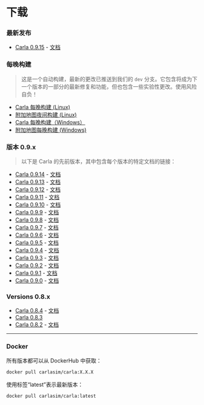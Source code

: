 # 下载

### 最新发布

- [Carla 0.9.15](https://github.com/carla-simulator/carla/releases/tag/0.9.15/) - [文档](https://carla.readthedocs.io/en/0.9.15/)

### 每晚构建

> 这是一个自动构建，最新的更改已推送到我们的 `dev` 分支。它包含将成为下一个版本的一部分的最新修复和功能，但也包含一些实验性更改。使用风险自负！

- [Carla 每晚构建 (Linux)](https://carla-releases.s3.eu-west-3.amazonaws.com/Linux/Dev/CARLA_Latest.tar.gz) 
- [附加地图夜间构建 (Linux)](https://carla-releases.s3.us-east-005.backblazeb2.com/Linux/Dev/AdditionalMaps_Latest.tar.gz)
- [Carla 每晚构建（Windows）](https://carla-releases.s3.eu-west-3.amazonaws.com/Windows/Dev/CARLA_Latest.zip) 
- [附加地图每晚构建 (Windows)](https://carla-releases.s3.us-east-005.backblazeb2.com/Windows/Dev/AdditionalMaps_Latest.zip)

### 版本 0.9.x

> 以下是 Carla 的先前版本，其中包含每个版本的特定文档的链接：

- [Carla 0.9.14](https://github.com/carla-simulator/carla/releases/tag/0.9.14/) - [文档](https://carla.readthedocs.io/en/0.9.14/)
- [Carla 0.9.13](https://github.com/carla-simulator/carla/releases/tag/0.9.13/) - [文档](https://carla.readthedocs.io/en/0.9.13/)
- [Carla 0.9.12](https://github.com/carla-simulator/carla/releases/tag/0.9.12/) - [文档](https://carla.readthedocs.io/en/0.9.12/)
- [Carla 0.9.11](https://github.com/carla-simulator/carla/releases/tag/0.9.11/) - [文档](https://carla.readthedocs.io/en/0.9.11/)
- [Carla 0.9.10](https://github.com/carla-simulator/carla/releases/tag/0.9.10/) - [文档](https://carla.readthedocs.io/en/0.9.10/)
- [Carla 0.9.9](https://github.com/carla-simulator/carla/releases/tag/0.9.9/) - [文档](https://carla.readthedocs.io/en/0.9.9/)
- [Carla 0.9.8](https://github.com/carla-simulator/carla/releases/tag/0.9.8/) - [文档](https://carla.readthedocs.io/en/0.9.8/)
- [Carla 0.9.7](https://github.com/carla-simulator/carla/releases/tag/0.9.7/) - [文档](https://carla.readthedocs.io/en/0.9.7/)
- [Carla 0.9.6](https://github.com/carla-simulator/carla/releases/tag/0.9.6/) - [文档](https://carla.readthedocs.io/en/0.9.6/)
- [Carla 0.9.5](https://github.com/carla-simulator/carla/releases/tag/0.9.5/) - [文档](https://carla.readthedocs.io/en/0.9.5/)
- [Carla 0.9.4](https://github.com/carla-simulator/carla/releases/tag/0.9.4/) - [文档](https://carla.readthedocs.io/en/0.9.4/)
- [Carla 0.9.3](https://github.com/carla-simulator/carla/releases/tag/0.9.3/) - [文档](https://carla.readthedocs.io/en/0.9.3/)
- [Carla 0.9.2](https://github.com/carla-simulator/carla/releases/tag/0.9.2/) - [文档](https://carla.readthedocs.io/en/0.9.2/)
- [Carla 0.9.1](https://github.com/carla-simulator/carla/releases/tag/0.9.1/) - [文档](https://carla.readthedocs.io/en/0.9.1/)
- [Carla 0.9.0](https://github.com/carla-simulator/carla/releases/tag/0.9.0/) - [文档](https://carla.readthedocs.io/en/0.9.0/)

### Versions 0.8.x

- [Carla 0.8.4](https://github.com/carla-simulator/carla/releases/tag/0.8.4/) - [文档](https://carla.readthedocs.io/en/0.8.4/)
- [Carla 0.8.3](https://github.com/carla-simulator/carla/releases/tag/0.8.3/)
- [Carla 0.8.2](https://github.com/carla-simulator/carla/releases/tag/0.8.2/) - [文档](https://carla.readthedocs.io/en/stable/)

- - -

### Docker

所有版本都可以从 DockerHub 中获取：

```sh
docker pull carlasim/carla:X.X.X
```

使用标签“latest”表示最新版本：

```sh
docker pull carlasim/carla:latest
```

